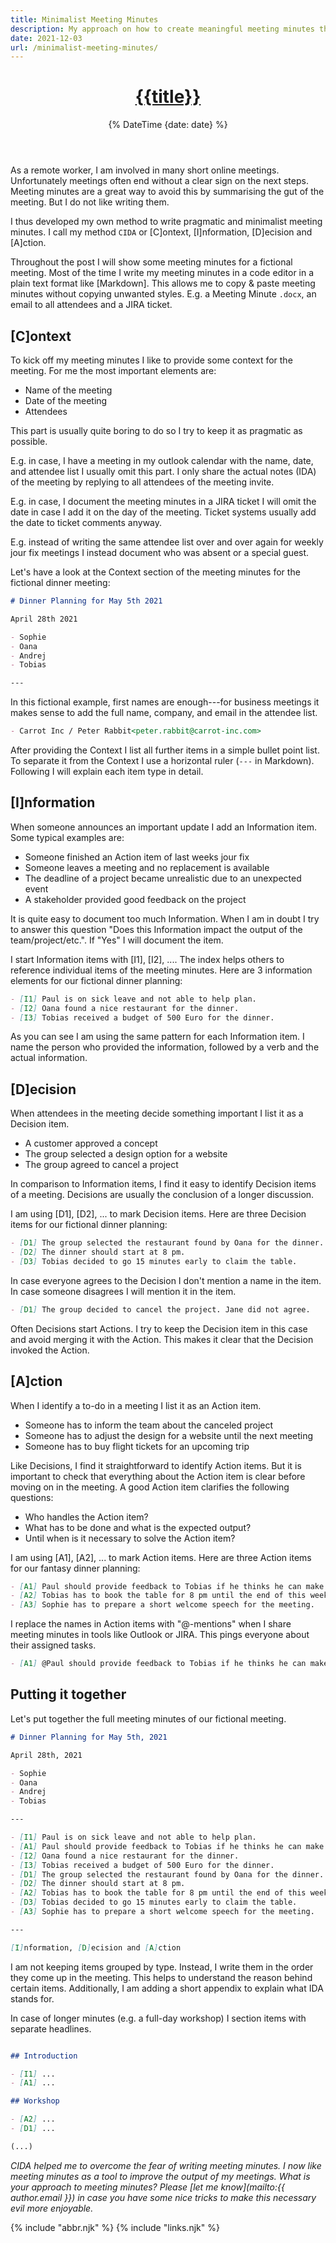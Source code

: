 ```yaml
---
title: Minimalist Meeting Minutes
description: My approach on how to create meaningful meeting minutes that allow to make the best out of each meeting.
date: 2021-12-03
url: /minimalist-meeting-minutes/
---
```


<header>

# [{{title}}](/)

{% DateTime {date: date} %}

</header><section>

As a remote worker, I am involved in many short online meetings. Unfortunately meetings often end without a clear sign on the next steps. Meeting minutes are a great way to avoid this by summarising the gut of the meeting. But I do not like writing them.

I thus developed my own method to write pragmatic and minimalist meeting minutes. I call my method `CIDA` or [C]ontext, [I]nformation, [D]ecision and [A]ction.

Throughout the post I will show some meeting minutes for a fictional meeting. Most of the time I write my meeting minutes in a code editor in a plain text format like [Markdown]. This allows me to copy & paste meeting minutes without copying unwanted styles. E.g. a Meeting Minute `.docx`, an email to all attendees and a JIRA ticket.

</section><section>

## [C]ontext

To kick off my meeting minutes I like to provide some context for the meeting. For me the most important elements are:

- Name of the meeting
- Date of the meeting
- Attendees

This part is usually quite boring to do so I try to keep it as pragmatic as possible.

E.g. in case, I have a meeting in my outlook calendar with the name, date, and attendee list I usually omit this part. I only share the actual notes (IDA) of the meeting by replying to all attendees of the meeting invite.

E.g. in case, I document the meeting minutes in a JIRA ticket I will omit the date in case I add it on the day of the meeting. Ticket systems usually add the date to ticket comments anyway.

E.g. instead of writing the same attendee list over and over again for weekly jour fix meetings I instead document who was absent or a special guest.

Let's have a look at the Context section of the meeting minutes for the fictional dinner meeting:

```md
# Dinner Planning for May 5th 2021

April 28th 2021

- Sophie
- Oana
- Andrej
- Tobias

---
```

In this fictional example, first names are enough---for business meetings it makes sense to add the full name, company, and email in the attendee list.

```md
- Carrot Inc / Peter Rabbit<peter.rabbit@carrot-inc.com>
```

After providing the Context I list all further items in a simple bullet point list. To separate it from the Context I use a horizontal ruler (`---` in Markdown). Following I will explain each item type in detail.

</section><section>

## [I]nformation

When someone announces an important update I add an Information item. Some typical examples are:

- Someone finished an Action item of last weeks jour fix
- Someone leaves a meeting and no replacement is available
- The deadline of a project became unrealistic due to an unexpected event
- A stakeholder provided good feedback on the project

It is quite easy to document too much Information. When I am in doubt I try to answer this question "Does this Information impact the output of the team/project/etc.". If "Yes" I will document the item.

I start Information items with [I1], [I2], .... The index helps others to reference individual items of the meeting minutes. Here are 3 information elements for our fictional dinner planning:

```md
- [I1] Paul is on sick leave and not able to help plan.
- [I2] Oana found a nice restaurant for the dinner.
- [I3] Tobias received a budget of 500 Euro for the dinner.
```

As you can see I am using the same pattern for each Information item. I name the person who provided the information, followed by a verb and the actual information.

</section><section>

## [D]ecision

When attendees in the meeting decide something important I list it as a Decision item.

- A customer approved a concept
- The group selected a design option for a website
- The group agreed to cancel a project

In comparison to Information items, I find it easy to identify Decision items of a meeting. Decisions are usually the conclusion of a longer discussion.

I am using [D1], [D2], ... to mark Decision items. Here are three Decision items for our fictional dinner planning:

```md
- [D1] The group selected the restaurant found by Oana for the dinner.
- [D2] The dinner should start at 8 pm.
- [D3] Tobias decided to go 15 minutes early to claim the table.
```
In case everyone agrees to the Decision I don't mention a name in the item. In case someone disagrees I will mention it in the item.

```md
- [D1] The group decided to cancel the project. Jane did not agree.
```

Often Decisions start Actions. I try to keep the Decision item in this case and avoid merging it with the Action. This makes it clear that the Decision invoked the Action.

</section><section>

## [A]ction

When I identify a to-do in a meeting I list it as an Action item.

- Someone has to inform the team about the canceled project
- Someone has to adjust the design for a website until the next meeting
- Someone has to buy flight tickets for an upcoming trip


Like Decisions, I find it straightforward to identify Action items. But it is important to check that everything about the Action item is clear before moving on in the meeting. A good Action item clarifies the following questions:

- Who handles the Action item?
- What has to be done and what is the expected output?
- Until when is it necessary to solve the Action item?

I am using [A1], [A2], ... to mark Action items. Here are three Action items for our fantasy dinner planning:

```md
- [A1] Paul should provide feedback to Tobias if he thinks he can make it to the dinner until tomorrow.
- [A2] Tobias has to book the table for 8 pm until the end of this week. In case no table is available he will schedule a crisis meeting.
- [A3] Sophie has to prepare a short welcome speech for the meeting.
```

I replace the names in Action items with "@-mentions" when I share meeting minutes in tools like Outlook or JIRA. This pings everyone about their assigned tasks.

```md
- [A1] @Paul should provide feedback to Tobias if he thinks he can make it to the dinner until tomorrow.
```

</section><section>

## Putting it together

Let's put together the full meeting minutes of our fictional meeting.

```md
# Dinner Planning for May 5th, 2021

April 28th, 2021

- Sophie
- Oana
- Andrej
- Tobias

---

- [I1] Paul is on sick leave and not able to help plan.
- [A1] Paul should provide feedback to Tobias if he thinks he can make it to the dinner until tomorrow.
- [I2] Oana found a nice restaurant for the dinner.
- [I3] Tobias received a budget of 500 Euro for the dinner.
- [D1] The group selected the restaurant found by Oana for the dinner.
- [D2] The dinner should start at 8 pm.
- [A2] Tobias has to book the table for 8 pm until the end of this week. In case no table is available he will schedule a crisis meeting.
- [D3] Tobias decided to go 15 minutes early to claim the table.
- [A3] Sophie has to prepare a short welcome speech for the meeting.

---

[I]nformation, [D]ecision and [A]ction
```

I am not keeping items grouped by type. Instead, I write them in the order they come up in the meeting. This helps to understand the reason behind certain items. Additionally, I am adding a short appendix to explain what IDA stands for.

In case of longer minutes (e.g. a full-day workshop) I section items with separate headlines.

```md

## Introduction

- [I1] ...
- [A1] ...

## Workshop

- [A2] ...
- [D1] ...

(...)
```

</section><footer>

_CIDA helped me to overcome the fear of writing meeting minutes. I now like meeting minutes as a tool to improve the output of my meetings. What is your approach to meeting minutes? Please [let me know](mailto:{{ author.email }}) in case you have some nice tricks to make this necessary evil more enjoyable._

</footer>

{% include "abbr.njk" %}
{% include "links.njk" %}

